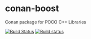 # conan-boost
Conan package for POCO C++ Libraries

[![Build Status](https://travis-ci.com/suwei-air/conan-boost.svg?branch=master)](https://travis-ci.com/suwei-air/conan-boost)
[![Build status](https://ci.appveyor.com/api/projects/status/2rpm22pci59w8qrv/branch/master?svg=true)](https://ci.appveyor.com/project/suwei-air/conan-boost/branch/master)
